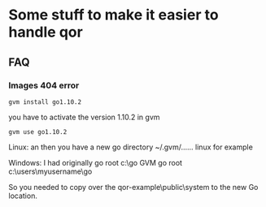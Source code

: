 # Some stuff to make it easier to handle qor

## FAQ

### Images 404 error
```console
gvm install go1.10.2
```    
you have to activate the version 1.10.2 in gvm
```console
gvm use go1.10.2
``` 
Linux:
an then you have a new go directory ~/.gvm/...... linux for example

Windows:
I had originally go root c:\go 
GVM go root c:\users\myusername\go 

So you needed to copy over the qor-example\public\system to the new Go location.
